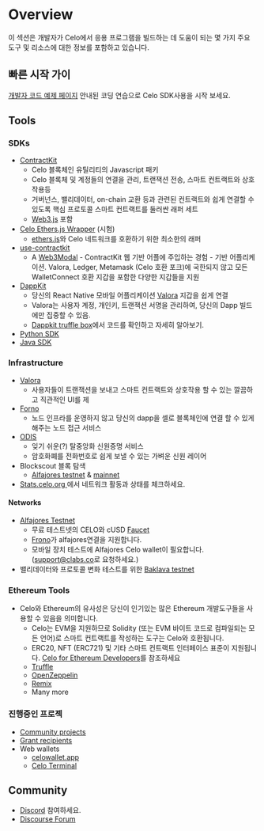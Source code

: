 # Overview

이 섹션은 개발자가 Celo에서 응용 프로그램을 빌드하는 데 도움이 되는 몇 가지 주요 도구 및 리소스에 대한 정보를 포함하고 있습니다.

## 빠른 시작 가이

[개발자 코드 예제 페이지](https://d.docs.live.net/developer-guide/start) 안내된 코딩 연습으로 Celo SDK사용을 시작 보세요.

## Tools

### SDKs

* [ContractKit](https://d.docs.live.net/developer-guide/contractkit)
  * Celo 블록체인 유틸리티의 Javascript 패키
  * Celo 블록체 및 계정들의 연결을 관리, 트랜잭션 전송, 스마트 컨트랙트와 상호작용등
  * 거버넌스, 밸리데이터, on-chain 교환 등과 관련된 컨트랙트와 쉽게 연결할 수 있도록 핵심 프로토콜 스마트 컨트랙트를 둘러싼 래퍼 세트 
  * [Web3.js](https://web3js.readthedocs.io/en/v1.2.4/) 포함
* [Celo Ethers.js Wrapper](https://github.com/celo-tools/celo-ethers-wrapper) \(시험\) 
  *  [ethers.js](https://docs.ethers.io/v5/)와 Celo 네트워크를 호환하기 위한 최소한의 래퍼
* [use-contractkit](https://github.com/celo-tools/use-contractkit)
  *  A [Web3Modal](https://web3modal.com/) - ContractKit 웹 기반 어플에 주입하는 경험 - 기반 어플리케이션. Valora, Ledger, Metamask \(Celo 호환 포크\)에 국한되지 않고 모든 WalletConnect 호환 지갑을 포함한 다양한 지갑들을 지원 
* [DappKit](https://d.docs.live.net/developer-guide/dappkit)
  * 당신의 React Native 모바일 어플리케이션 [Valora](http://valoraapp.com/) 지갑을 쉽게 연결 
  * Valora는 사용자 계정, 개인키, 트랜잭션 서명을 관리하여, 당신의 Dapp 빌드에만 집중할 수 있음. 
  * [Dappkit truffle box](https://github.com/critesjosh/celo-dappkit)에서 코드를 확인하고 자세히 알아보기.
* [Python SDK](https://github.com/blaize-tech/celo-sdk-py)
* [Java SDK](https://github.com/blaize-tech/celo-sdk-java)

### Infrastructure

* [Valora](https://valoraapp.com/)
  * 사용자들이 트랜잭션을 보내고 스마트 컨트랙트와 상호작용 할 수 있는 깔끔하고 직관적인 UI를 제
* [Forno](https://d.docs.live.net/developer-guide/forno)
  * 노드 인프라를 운영하지 않고 당신의 dapp을 셀로 블록체인에 연결 할 수 있게 해주는 노드 접근 서비스
* [ODIS](https://d.docs.live.net/developer-guide/contractkit/odis)
  * 잊기 쉬운\(?\) 탈중앙화 신원증명 서비스 
  * 암호화폐를 전화번호로 쉽게 보낼 수 있는 가벼운 신원 레이어 
* Blockscout 블록 탐색 
  * [Alfajores testnet](http://alfajores-blockscout.celo-testnet.org/) & [mainnet](http://explorer.celo.org/)
* [Stats.celo.org ](http://stats.celo.org/)에서 네트워크 활동과 상태를 체크하세요.

#### Networks

* [Alfajores Testnet](https://d.docs.live.net/getting-started/alfajores-testnet)
  * 무료 테스트넷의 CELO와 cUSD [Faucet](https://celo.org/developers/faucet)
  * [Frono](https://d.docs.live.net/developer-guide/forno)가 alfajores연결을 지원합니다. 
  * 모바일 장치 테스트에 Alfajores Celo wallet이 필요합니다.\([support@clabs.co](mailto:support@clabs.co)로 요청하세요.\) 
* 밸리데이터와 프로토콜 변화 테스트를 위한 [Baklava testnet](https://d.docs.live.net/getting-started/baklava-testnet) 

### Ethereum Tools

* Celo와 Ethereum의 유사성은 당신이 인기있는 많은 Ethereum 개발도구들을 사용할 수 있음을 의미합니다.
  * Celo는 EVM을 지원하므로 Solidity \(또는 EVM 바이트 코드로 컴파일되는 모든 언어\)로 스마트 컨트랙트를 작성하는 도구는 Celo와 호환됩니다.
  * ERC20, NFT \(ERC721\) 및 기타 스마트 컨트랙트 인터페이스 표준이 지원됩니다. [Celo for Ethereum Developers](https://d.docs.live.net/developer-guide/celo-for-eth-devs)를 참조하세요
  * [Truffle](https://www.trufflesuite.com/)
  * [OpenZeppelin](https://openzeppelin.com/)
  * [Remix](https://remix.ethereum.org/)
  * Many more

### 진행중인 프로젝

* [Community projects](https://d.docs.live.net/developer-guide/celo-dapp-gallery) 
* [Grant recipients](https://celo.org/experience/grants/directory)
* Web wallets
  * [celowallet.app](https://celowallet.app/)
  * [Celo Terminal ](https://github.com/zviadm/celoterminal/)

## Community

* [Discord](https://chat.celo.org/) 참여하세요.
* [Discourse Forum](https://forum.celo.org/)




